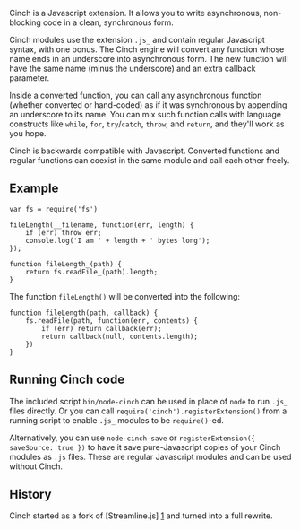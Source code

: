 Cinch is a Javascript extension.  It allows you to write asynchronous, non-blocking code in a clean, synchronous form.

Cinch modules use the extension `.js_` and contain regular Javascript syntax, with one bonus.  The Cinch engine will convert any function whose name ends in an underscore into asynchronous form.  The new function will have the same name (minus the underscore) and an extra callback parameter.

Inside a converted function, you can call any asynchronous function (whether converted or hand-coded) as if it was synchronous by appending an underscore to its name.  You can mix such function calls with language constructs like `while`, `for`, `try`/`catch`, `throw`, and `return`, and they'll work as you hope.

Cinch is backwards compatible with Javascript.  Converted functions and regular functions can coexist in the same module and call each other freely.

Example
-------
    var fs = require('fs')

    fileLength(__filename, function(err, length) {
        if (err) throw err;
        console.log('I am ' + length + ' bytes long');
    });

    function fileLength_(path) {
        return fs.readFile_(path).length;
    }

The function `fileLength()` will be converted into the following:

    function fileLength(path, callback) {
        fs.readFile(path, function(err, contents) {
            if (err) return callback(err);
            return callback(null, contents.length);
        })
    }

Running Cinch code
------------------
The included script `bin/node-cinch` can be used in place of `node` to run `.js_` files directly.  Or you can call `require('cinch').registerExtension()` from a running script to enable `.js_` modules to be `require()`-ed.

Alternatively, you can use `node-cinch-save` or `registerExtension({ saveSource: true })` to have it save pure-Javascript copies of your Cinch modules as `.js` files.  These are regular Javascript modules and can be used without Cinch.

History
-------
Cinch started as a fork of [Streamline.js] [1] and turned into a full rewrite.

[1]: https://github.com/Sage/streamlinejs
